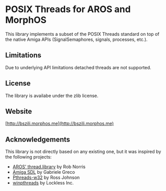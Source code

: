 # POSIX Threads for AROS and MorphOS

This library implements a subset of the POSIX Threads standard on top of the native Amiga APIs (SignalSemaphores, signals, processes, etc.). 

## Limitations

Due to underlying API limitations detached threads are not supported. 

## License

The library is availabe under the zlib license.

## Website
[http://bszili.morphos.me](http://bszili.morphos.me)

## Acknowledgements

This library is not directly based on any existing one, but it was inspired by the following projects:

*   [AROS' thread.library](http://aros.sourceforge.net/documentation/developers/autodocs/thread.php) by Rob Norris
*   [Amiga SDL](http://aminet.net/package/dev/misc/SDL-Amiga) by Gabriele Greco
*   [Pthreads-w32](https://sourceware.org/pthreads-win32) by Ross Johnson
*   [winpthreads](http://locklessinc.com/articles/pthreads_on_windows) by Lockless Inc.
